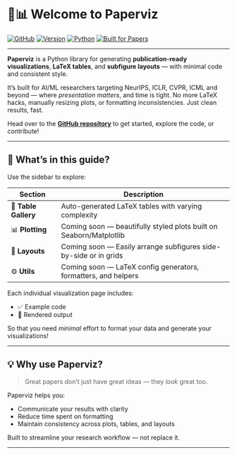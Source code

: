 # 📄📊 Welcome to **Paperviz**

[![GitHub](https://img.shields.io/badge/GitHub-Repo-181717?logo=github)](https://github.com/lars-quaedvlieg/paperviz) [![Version](https://img.shields.io/badge/version-0.1.0-orange)](https://github.com/lars-quaedvlieg/paperviz/releases) [![Python](https://img.shields.io/badge/python-3.10%2B-blue.svg)](https://www.python.org/) [![Built for Papers](https://img.shields.io/badge/built%20for-AI%20papers-ff69b4)](https://github.com/lars-quaedvlieg/paperviz)

---

**Paperviz** is a Python library for generating **publication-ready visualizations**, **LaTeX tables**, and **subfigure
layouts** — with minimal code and consistent style. 

It’s built for AI/ML researchers targeting NeurIPS, ICLR, CVPR, ICML and beyond — where *presentation matters*, and time
is tight. No more LaTeX hacks, manually resizing plots, or formatting inconsistencies. Just clean results, fast.

Head over to the [**GitHub repository**](https://github.com/lars-quaedvlieg/paperviz) to get started, explore the code, or contribute!

---

## 🧭 What’s in this guide?

Use the sidebar to explore:

| Section             | Description                                                        |
|---------------------|--------------------------------------------------------------------|
| 🧾 **Table Gallery** | Auto-generated LaTeX tables with varying complexity                |
| 📊 **Plotting**     | Coming soon — beautifully styled plots built on Seaborn/Matplotlib |
| 🧩 **Layouts**      | Coming soon — Easily arrange subfigures side-by-side or in grids   |
| ⚙️ **Utils**        | Coming soon — LaTeX config generators, formatters, and helpers     |

Each individual visualization page includes:

- ✅ Example code
- 📸 Rendered output

So that you need *minimal* effort to format your data and generate your visualizations!

---

## 💡 Why use Paperviz?

> Great papers don’t just have great ideas — they *look* great too.

Paperviz helps you:

- Communicate your results with clarity
- Reduce time spent on formatting
- Maintain consistency across plots, tables, and layouts

Built to streamline your research workflow — not replace it.

---